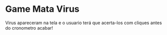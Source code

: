 # Game Mata Virus
 Virus apareceram na tela e o usuario terá que acerta-los com cliques antes do cronometro acabar!
